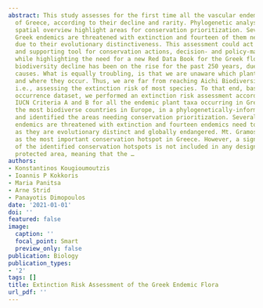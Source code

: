 ```yaml
---
abstract: This study assesses for the first time all the vascular endemic plant taxa
  of Greece, according to their decline and rarity. Phylogenetic analysis and its
  spatial overview highlight areas for conservation prioritization. Several of the
  Greek endemics are threatened with extinction and fourteen of them need to be prioritized,
  due to their evolutionary distinctiveness. This assessment could act as the baseline
  and supporting tool for conservation actions, decision- and policy-making for biodiversity,
  while highlighting the need for a new Red Data Book for the Greek flora.Human-induced
  biodiversity decline has been on the rise for the past 250 years, due to various
  causes. What is equally troubling, is that we are unaware which plants are threatened
  and where they occur. Thus, we are far from reaching Aichi Biodiversity Target 2,
  i.e., assessing the extinction risk of most species. To that end, based on an extensive
  occurrence dataset, we performed an extinction risk assessment according to the
  IUCN Criteria A and B for all the endemic plant taxa occurring in Greece, one of
  the most biodiverse countries in Europe, in a phylogenetically-informed framework
  and identified the areas needing conservation prioritization. Several of the Greek
  endemics are threatened with extinction and fourteen endemics need to be prioritized,
  as they are evolutionary distinct and globally endangered. Mt. Gramos is identified
  as the most important conservation hotspot in Greece. However, a significant portion
  of the identified conservation hotspots is not included in any designated Greek
  protected area, meaning that the …
authors:
- Konstantinos Kougioumoutzis
- Ioannis P Kokkoris
- Maria Panitsa
- Arne Strid
- Panayotis Dimopoulos
date: '2021-01-01'
doi: ''
featured: false
image:
  caption: ''
  focal_point: Smart
  preview_only: false
publication: Biology
publication_types:
- '2'
tags: []
title: Extinction Risk Assessment of the Greek Endemic Flora
url_pdf: ''
---
```

